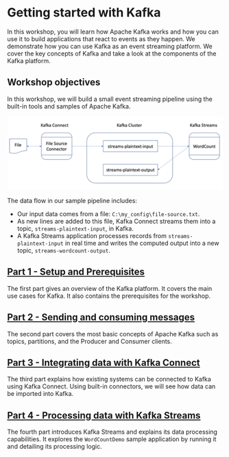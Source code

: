 # Getting started with Kafka

In this workshop, you will learn how Apache Kafka works and how you can use it to build applications that react to events as they happen. We demonstrate how you can use Kafka as an event streaming platform. We cover the key concepts of Kafka and take a look at the components of the Kafka platform.

## Workshop objectives

In this workshop, we will build a small event streaming pipeline using the built-in tools and samples of Apache Kafka.

![Workshop pipeline](./pipeline.png)

The data flow in our sample pipeline includes:
- Our input data comes from a file: `C:\my_config\file-source.txt`.
- As new lines are added to this file, Kafka Connect streams them into a topic, `streams-plaintext-input`, in Kafka.
- A Kafka Streams application processes records from `streams-plaintext-input` in real time and writes the computed output into a new topic, `streams-wordcount-output`.


## [Part 1 - Setup and Prerequisites](./part1/README.md)

The first part gives an overview of the Kafka platform. It covers the main use cases for Kafka. It also contains the prerequisites for the workshop.

## [Part 2 - Sending and consuming messages](./part2/README.md)

The second part covers the most basic concepts of Apache Kafka such as topics, partitions, and the Producer and Consumer clients.

## [Part 3 - Integrating data with Kafka Connect](./part3/README.md)

The third part explains how existing systems can be connected to Kafka using Kafka Connect. Using built-in connectors, we will see how data can be imported into Kafka.

## [Part 4 - Processing data with Kafka Streams](./part4/README.md)

The fourth part introduces Kafka Streams and explains its data processing capabilities. It explores the `WordCountDemo` sample application by running it and detailing its processing logic.
